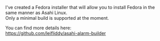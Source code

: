 I've created a Fedora installer that will allow you to install Fedora in the same manner as Asahi Linux.  
Only a minimal build is supported at the moment. 

You can find more details here:  
https://github.com/leifliddy/asahi-alarm-builder